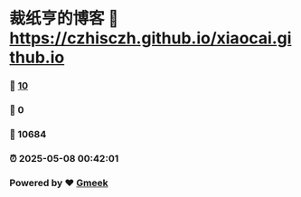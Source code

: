 # 裁纸亨的博客 :link: https://czhisczh.github.io/xiaocai.github.io 
### :page_facing_up: [10](https://czhisczh.github.io/xiaocai.github.io/tag.html) 
### :speech_balloon: 0 
### :hibiscus: 10684 
### :alarm_clock: 2025-05-08 00:42:01 
### Powered by :heart: [Gmeek](https://github.com/Meekdai/Gmeek)
